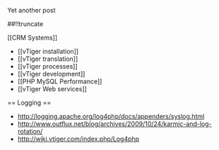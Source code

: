 Yet another post

[meta:author]: <> (Jonas Colmsjo)
[meta:title]: <> (Vtigercrm.md)
[meta:date]: <> (2012-01-01)
[meta:nested:key]: <> (Metadata value)

##!!truncate


[[CRM Systems]]

* [[vTiger installation]]
* [[vTiger translation]]
* [[vTiger processes]]
* [[vTiger development]]
* [[PHP MySQL Performance]]
* [[vTiger Web services]]



== Logging ==

* http://logging.apache.org/log4php/docs/appenders/syslog.html
* http://www.outflux.net/blog/archives/2009/10/24/karmic-and-log-rotation/
* http://wiki.vtiger.com/index.php/Log4php
